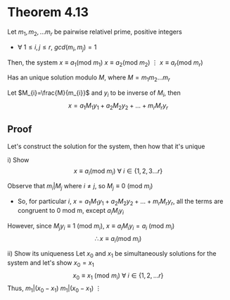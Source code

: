 # Theorem 4.13
Let $m_{1}, m_{2}, \dots m_{r}$ be pairwise relativel prime, positive integers
- $\forall \text{ }1\leq i,j\leq r$, $gcd(m_{i}, m_{j})=1$

Then, the system
$x\equiv a_{1}(\text{mod }m_{1})$
$x\equiv a_{2}(\text{mod }m_{2})$
  $\vdots$
$x\equiv a_{r}(\text{mod }m_{r})$

Has an unique solution $\text{modulo }M$, where $M=m_{1}m_{2}\dots m_{r}$

Let $M_{i}=\frac{M}{m_{i}}$ and $y_{i}$ to be inverse of $M_{i}$, then
$$x=a_{1}M_{1}y_{1}+a_{2}M_{2}y_{2}+\dots+m_{r}M_{r}y_{r}$$
## Proof
Let's construct the solution for the system, then how that it's unique

i) Show
$$x\equiv a_{i}(\text{mod }m_{i}) \text{ }\forall 	\text{ }i\in\{1,2,3\dots r\}$$


Observe  that $m_{i}|M_{j}$ where $i\neq j$, so $M_{j}\equiv 0\text{ (mod }m_{i})$
- So, for particular $i$, $x=a_{1}M_{1}y_{1}+a_{2}M_{2}y_{2}+\dots+m_{r}M_{r}y_{r}$, all the terms are congruent to 0 $\text{mod m}$, except $a_{i}M_{i}y_{i}$

However, since $M_{j}y_{i}\equiv 1\text{ (mod }m_{i})$, $x\equiv a_{i}M_{i}y_{i}=a_{i}\text{ (mod }m_{i})$
$$\therefore x\equiv a_{i} \text{(mod }m_{i})$$

ii) Show its uniqueness
Let $x_{0}$ and $x_{1}$ be simultaneously solutions for the system and let's show $x_{0}=x_{1}$
$$x_{0}\equiv x_{1}\text{ (mod }m_{i})\text{ }\forall \text{ }i\in\{1,2,\dots r\}$$
Thus, 
$m_{1} | (x_{0}-x_{1})$
$m_{1} | (x_{0}-x_{1})$
 $\vdots$
